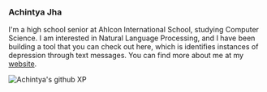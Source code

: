 ### Achintya Jha

I'm a high school senior at Ahlcon International School, studying Computer Science. I am interested in Natural Language Processing, and I have been building a tool that you can check out here, which is identifies instances of depression through text messages.
You can find more about me at my [website](https://achintyajha.in).


![Achintya's github XP](https://github-readme-stats.vercel.app/api?username=achintyajha&show_icons=true&theme=dark&hide=prs&hide_rank=true&custom_title=Achintya's%20Github%20XP&count_private=true)
